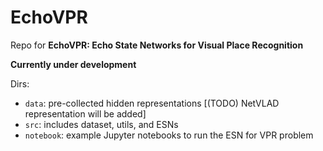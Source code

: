 # EchoVPR

Repo for **EchoVPR: Echo State Networks for Visual Place Recognition**

**Currently under development**

Dirs: 
- `data`: pre-collected hidden representations [(TODO) NetVLAD representation will be added]
- `src`: includes dataset, utils, and ESNs 
- `notebook`: example Jupyter notebooks to run the ESN for VPR problem
